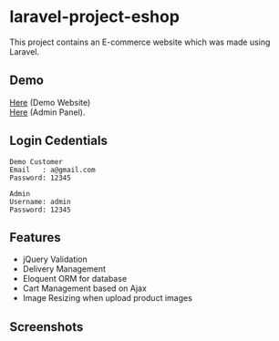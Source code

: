 # laravel-project-eshop #

This project contains an E-commerce website which was made using Laravel. 

## Demo ##
[Here](https://electrodemo.000webhostapp.com/) (Demo Website)<br>
[Here](https://electrodemo.000webhostapp.com/admin) (Admin Panel).


## Login Cedentials ##
```
Demo Customer
Email   : a@gmail.com
Password: 12345
```
```
Admin
Username: admin
Password: 12345
```

## Features ##
- jQuery Validation
- Delivery Management
- Eloquent ORM for database
- Cart Management based on Ajax
- Image Resizing when upload product images

## Screenshots ##
